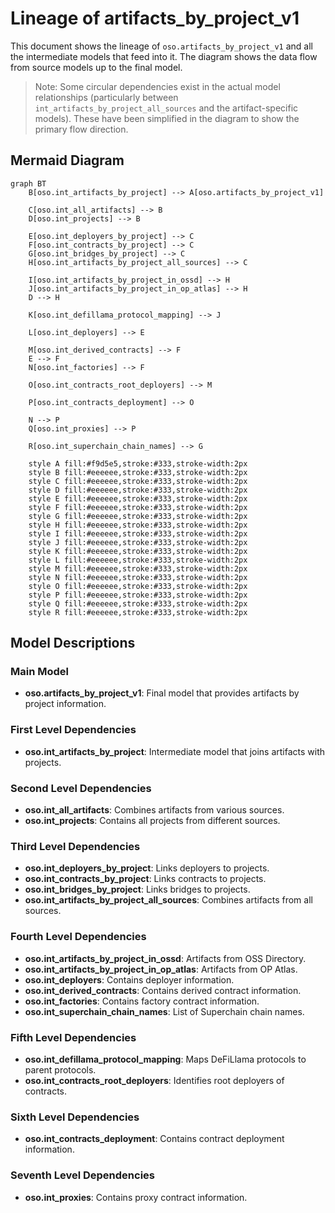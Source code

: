 # Lineage of artifacts_by_project_v1

This document shows the lineage of `oso.artifacts_by_project_v1` and all the intermediate models that feed into it. The diagram shows the data flow from source models up to the final model.

> Note: Some circular dependencies exist in the actual model relationships (particularly between `int_artifacts_by_project_all_sources` and the artifact-specific models). These have been simplified in the diagram to show the primary flow direction.

## Mermaid Diagram

```mermaid
graph BT
    B[oso.int_artifacts_by_project] --> A[oso.artifacts_by_project_v1]

    C[oso.int_all_artifacts] --> B
    D[oso.int_projects] --> B

    E[oso.int_deployers_by_project] --> C
    F[oso.int_contracts_by_project] --> C
    G[oso.int_bridges_by_project] --> C
    H[oso.int_artifacts_by_project_all_sources] --> C

    I[oso.int_artifacts_by_project_in_ossd] --> H
    J[oso.int_artifacts_by_project_in_op_atlas] --> H
    D --> H

    K[oso.int_defillama_protocol_mapping] --> J

    L[oso.int_deployers] --> E

    M[oso.int_derived_contracts] --> F
    E --> F
    N[oso.int_factories] --> F

    O[oso.int_contracts_root_deployers] --> M

    P[oso.int_contracts_deployment] --> O

    N --> P
    Q[oso.int_proxies] --> P

    R[oso.int_superchain_chain_names] --> G

    style A fill:#f9d5e5,stroke:#333,stroke-width:2px
    style B fill:#eeeeee,stroke:#333,stroke-width:2px
    style C fill:#eeeeee,stroke:#333,stroke-width:2px
    style D fill:#eeeeee,stroke:#333,stroke-width:2px
    style E fill:#eeeeee,stroke:#333,stroke-width:2px
    style F fill:#eeeeee,stroke:#333,stroke-width:2px
    style G fill:#eeeeee,stroke:#333,stroke-width:2px
    style H fill:#eeeeee,stroke:#333,stroke-width:2px
    style I fill:#eeeeee,stroke:#333,stroke-width:2px
    style J fill:#eeeeee,stroke:#333,stroke-width:2px
    style K fill:#eeeeee,stroke:#333,stroke-width:2px
    style L fill:#eeeeee,stroke:#333,stroke-width:2px
    style M fill:#eeeeee,stroke:#333,stroke-width:2px
    style N fill:#eeeeee,stroke:#333,stroke-width:2px
    style O fill:#eeeeee,stroke:#333,stroke-width:2px
    style P fill:#eeeeee,stroke:#333,stroke-width:2px
    style Q fill:#eeeeee,stroke:#333,stroke-width:2px
    style R fill:#eeeeee,stroke:#333,stroke-width:2px
```

## Model Descriptions

### Main Model

- **oso.artifacts_by_project_v1**: Final model that provides artifacts by project information.

### First Level Dependencies

- **oso.int_artifacts_by_project**: Intermediate model that joins artifacts with projects.

### Second Level Dependencies

- **oso.int_all_artifacts**: Combines artifacts from various sources.
- **oso.int_projects**: Contains all projects from different sources.

### Third Level Dependencies

- **oso.int_deployers_by_project**: Links deployers to projects.
- **oso.int_contracts_by_project**: Links contracts to projects.
- **oso.int_bridges_by_project**: Links bridges to projects.
- **oso.int_artifacts_by_project_all_sources**: Combines artifacts from all sources.

### Fourth Level Dependencies

- **oso.int_artifacts_by_project_in_ossd**: Artifacts from OSS Directory.
- **oso.int_artifacts_by_project_in_op_atlas**: Artifacts from OP Atlas.
- **oso.int_deployers**: Contains deployer information.
- **oso.int_derived_contracts**: Contains derived contract information.
- **oso.int_factories**: Contains factory contract information.
- **oso.int_superchain_chain_names**: List of Superchain chain names.

### Fifth Level Dependencies

- **oso.int_defillama_protocol_mapping**: Maps DeFiLlama protocols to parent protocols.
- **oso.int_contracts_root_deployers**: Identifies root deployers of contracts.

### Sixth Level Dependencies

- **oso.int_contracts_deployment**: Contains contract deployment information.

### Seventh Level Dependencies

- **oso.int_proxies**: Contains proxy contract information.
